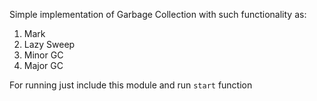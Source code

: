 Simple implementation of Garbage Collection with such functionality as:
  1. Mark
  2. Lazy Sweep
  3. Minor GC
  4. Major GC

For running just include this module and run ```start``` function
